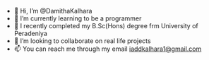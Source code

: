 - 👋 Hi, I’m @DamithaKalhara
- 👀 I’m currently learning to be a programmer
- 🌱 I recently completed my B.Sc(Hons) degree frm University of Peradeniya
- 💞️ I’m looking to collaborate on real life projects
- 📫 You can reach me through my email iaddkalhara1@gmail.com

<!---
IADDKalhara/IADDKalhara is a ✨ special ✨ repository because its `README.md` (this file) appears on your GitHub profile.
You can click the Preview link to take a look at your changes.
--->
